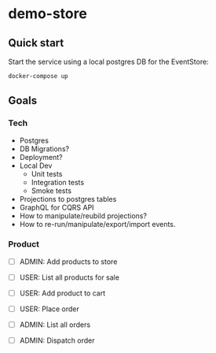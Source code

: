 # demo-store

## Quick start

Start the service using a local postgres DB for the EventStore:

```sh
docker-compose up
```

## Goals

### Tech

- Postgres
- DB Migrations?
- Deployment?
- Local Dev
  - Unit tests
  - Integration tests
  - Smoke tests
- Projections to postgres tables
- GraphQL for CQRS API
- How to manipulate/reubild projections?
- How to re-run/manipulate/export/import events.

### Product

- [ ] ADMIN: Add products to store
- [ ] USER: List all products for sale
- [ ] USER: Add product to cart
- [ ] USER: Place order
- [ ] ADMIN: List all orders
- [ ] ADMIN: Dispatch order

